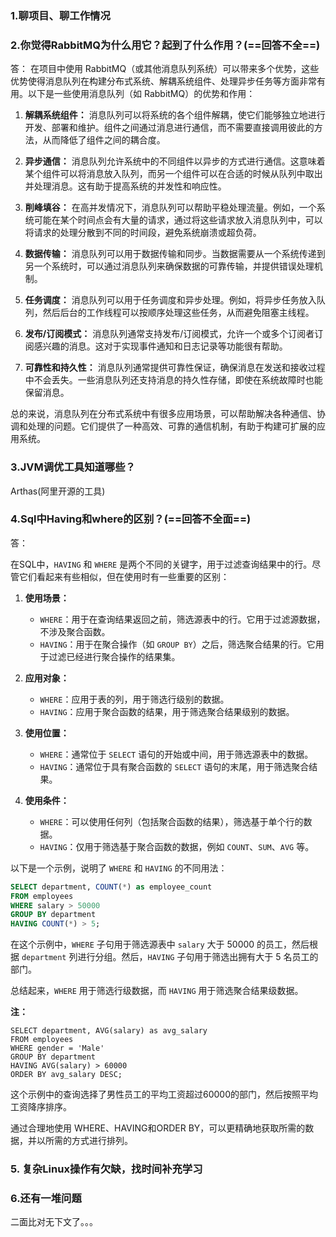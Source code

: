 ### 1.聊项目、聊工作情况

### 2.你觉得RabbitMQ为什么用它？起到了什么作用？(==回答不全==)

答：
在项目中使用 RabbitMQ（或其他消息队列系统）可以带来多个优势，这些优势使得消息队列在构建分布式系统、解耦系统组件、处理异步任务等方面非常有用。以下是一些使用消息队列（如 RabbitMQ）的优势和作用：

1. **解耦系统组件：** 消息队列可以将系统的各个组件解耦，使它们能够独立地进行开发、部署和维护。组件之间通过消息进行通信，而不需要直接调用彼此的方法，从而降低了组件之间的耦合度。

2. **异步通信：** 消息队列允许系统中的不同组件以异步的方式进行通信。这意味着某个组件可以将消息放入队列，而另一个组件可以在合适的时候从队列中取出并处理消息。这有助于提高系统的并发性和响应性。

3. **削峰填谷：** 在高并发情况下，消息队列可以帮助平稳处理流量。例如，一个系统可能在某个时间点会有大量的请求，通过将这些请求放入消息队列中，可以将请求的处理分散到不同的时间段，避免系统崩溃或超负荷。

4. **数据传输：** 消息队列可以用于数据传输和同步。当数据需要从一个系统传递到另一个系统时，可以通过消息队列来确保数据的可靠传输，并提供错误处理机制。

5. **任务调度：** 消息队列可以用于任务调度和异步处理。例如，将异步任务放入队列，然后后台的工作线程可以按顺序处理这些任务，从而避免阻塞主线程。

6. **发布/订阅模式：** 消息队列通常支持发布/订阅模式，允许一个或多个订阅者订阅感兴趣的消息。这对于实现事件通知和日志记录等功能很有帮助。

7. **可靠性和持久性：** 消息队列通常提供可靠性保证，确保消息在发送和接收过程中不会丢失。一些消息队列还支持消息的持久性存储，即使在系统故障时也能保留消息。

总的来说，消息队列在分布式系统中有很多应用场景，可以帮助解决各种通信、协调和处理的问题。它们提供了一种高效、可靠的通信机制，有助于构建可扩展的应用系统。



### 3.JVM调优工具知道哪些？
Arthas(阿里开源的工具)

### 4.Sql中Having和where的区别？(==回答不全面==)
答：

在SQL中，`HAVING` 和 `WHERE` 是两个不同的关键字，用于过滤查询结果中的行。尽管它们看起来有些相似，但在使用时有一些重要的区别：

1. **使用场景：**
   - `WHERE`：用于在查询结果返回之前，筛选源表中的行。它用于过滤源数据，不涉及聚合函数。
   - `HAVING`：用于在聚合操作（如 `GROUP BY`）之后，筛选聚合结果的行。它用于过滤已经进行聚合操作的结果集。

2. **应用对象：**
   - `WHERE`：应用于表的列，用于筛选行级别的数据。
   - `HAVING`：应用于聚合函数的结果，用于筛选聚合结果级别的数据。

3. **使用位置：**
   - `WHERE`：通常位于 `SELECT` 语句的开始或中间，用于筛选源表中的数据。
   - `HAVING`：通常位于具有聚合函数的 `SELECT` 语句的末尾，用于筛选聚合结果。

4. **使用条件：**
   - `WHERE`：可以使用任何列（包括聚合函数的结果），筛选基于单个行的数据。
   - `HAVING`：仅用于筛选基于聚合函数的数据，例如 `COUNT`、`SUM`、`AVG` 等。

以下是一个示例，说明了 `WHERE` 和 `HAVING` 的不同用法：

```sql
SELECT department, COUNT(*) as employee_count
FROM employees
WHERE salary > 50000
GROUP BY department
HAVING COUNT(*) > 5;
```

在这个示例中，`WHERE` 子句用于筛选源表中 `salary` 大于 50000 的员工，然后根据 `department` 列进行分组。然后，`HAVING` 子句用于筛选出拥有大于 5 名员工的部门。

总结起来，`WHERE` 用于筛选行级数据，而 `HAVING` 用于筛选聚合结果级数据。

**注：**

```
SELECT department, AVG(salary) as avg_salary
FROM employees
WHERE gender = 'Male'
GROUP BY department
HAVING AVG(salary) > 60000
ORDER BY avg_salary DESC;
```
这个示例中的查询选择了男性员工的平均工资超过60000的部门，然后按照平均工资降序排序。

通过合理地使用 WHERE、HAVING和ORDER BY，可以更精确地获取所需的数据，并以所需的方式进行排列。



### 5. 复杂Linux操作有欠缺，找时间补充学习

### 6.还有一堆问题






二面比对无下文了。。。